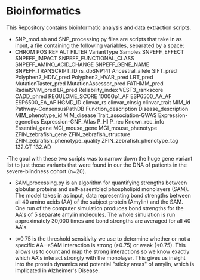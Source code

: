 # Bioinformatics

This Repository contains bioinformatic analysis and data extraction scripts.

- SNP_mod.sh and SNP_processing.py files are scripts that take in as input, a file containing the following variables, separated by a space: 
- CHROM	POS	REF	ALT	FILTER	VariantType	Samples	SNPEFF_EFFECT	SNPEFF_IMPACT	SNPEFF_FUNCTIONAL_CLASS	SNPEFF_AMINO_ACID_CHANGE	SNPEFF_GENE_NAME	SNPEFF_TRANSCRIPT_ID	rs_dbSNP141	Ancestral_allele	SIFT_pred	Polyphen2_HDIV_pred	Polyphen2_HVAR_pred	LRT_pred	MutationTaster_pred	MutationAssessor_pred	FATHMM_pred	RadialSVM_pred	LR_pred	Reliability_index	VEST3_rankscore	CADD_phred	REGULOME_SCORE	1000Gp1_AF	ESP6500_AA_AF	ESP6500_EA_AF	HGMD_ID	clinvar_rs	clinvar_clnsig	clinvar_trait	MIM_id	Pathway-ConsensusPathDB	Function_description	Disease_description	MIM_phenotype_id	MIM_disease	Trait_association-GWAS	Expression-egenetics	Expression-GNF_Atlas	P_HI	P_rec	Known_rec_info	Essential_gene	MGI_mouse_gene	MGI_mouse_phenotype	ZFIN_zebrafish_gene	ZFIN_zebrafish_structure	ZFIN_zebrafish_phenotype_quality	ZFIN_zebrafish_phenotype_tag	132.GT	132.AD

-The goal with these two scripts was to narrow down the huge gene variant list to just those variants that were found in our the DNA of patients in the severe-blindness cohort (n=20). 





- SAM_processing.py is an algorithm for quantifying strengths between globular proteins and self-assembled phospholipid monolayers (SAM). The model takes in as input, data representing bond strengths between all 40 amino acids (AA) of the subject protein (Amylin) and the SAM. One run of the computer simulation produces bond strengths for the AA's of 5 separate amylin molecules. The whole simulation is run approximately 30,000 times and bond strengths are averaged for all 40 AA's.

- t=0.75 is the threshold sensitivity we use to determine whether or not a specific AA-->SAM interaction is strong (>0.75) or weak (<0.75). This allows us to count and map the strong interactions so we know exactly which AA's interact strongly with the monolayer. This gives us insight into the protein dynamics and potential "sticky areas" of amylin, which is implicated in Alzheimer's Disease.








